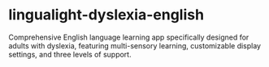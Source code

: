 # lingualight-dyslexia-english
Comprehensive English language learning app specifically designed for adults with dyslexia, featuring multi-sensory learning, customizable display settings, and three levels of support.
